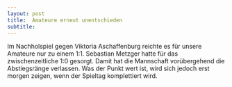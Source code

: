 ```yaml
---
layout: post
title:  Amateure erneut unentschieden
subtitle:  
---
```


Im Nachholspiel gegen Viktoria Aschaffenburg reichte es für unsere Amateure nur zu einem 1:1. Sebastian Metzger hatte für das zwischenzeitliche 1:0 gesorgt. Damit hat die Mannschaft vorübergehend die Abstiegsränge verlassen. Was der Punkt wert ist, wird sich jedoch erst morgen zeigen, wenn der Spieltag komplettiert wird.



